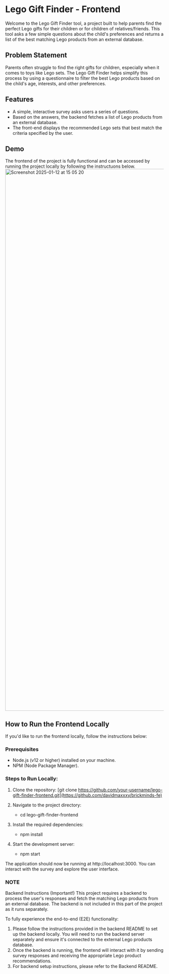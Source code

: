 # Lego Gift Finder - Frontend

Welcome to the Lego Gift Finder tool, a project built to help parents find the perfect Lego gifts for their children or for children of relatives/friends. This tool asks a few simple questions about the child's preferences and returns a list of the best matching Lego products from an external database.

## Problem Statement
Parents often struggle to find the right gifts for children, especially when it comes to toys like Lego sets. The Lego Gift Finder helps simplify this process by using a questionnaire to filter the best Lego products based on the child's age, interests, and other preferences.

## Features
- A simple, interactive survey asks users a series of questions.
- Based on the answers, the backend fetches a list of Lego products from an external database.
- The front-end displays the recommended Lego sets that best match the criteria specified by the user.

## Demo
The frontend of the project is fully functional and can be accessed by running the project locally by following the instructuons below.
<img width="1717" alt="Screenshot 2025-01-12 at 15 05 20" src="https://github.com/user-attachments/assets/d575dae3-0d0e-4bef-899d-95e16de41eb7" />

## How to Run the Frontend Locally
If you'd like to run the frontend locally, follow the instructions below:

### Prerequisites
- Node.js (v12 or higher) installed on your machine.
- NPM (Node Package Manager).

### Steps to Run Locally:
1. Clone the repository:
   [git clone https://github.com/your-username/lego-gift-finder-frontend.git](https://github.com/davidmaxxxy/brickminds-fe)
2. Navigate to the project directory:
   - cd lego-gift-finder-frontend

3. Install the required dependencies:
   - npm install

4. Start the development server:
   - npm start

The application should now be running at http://localhost:3000. You can interact with the survey and explore the user interface.

### NOTE
Backend Instructions (Important!)
This project requires a backend to process the user's responses and fetch the matching Lego products from an external database. The backend is not included in this part of the project as it runs separately.

To fully experience the end-to-end (E2E) functionality:
1. Please follow the instructions provided in the backend README to set up the backend locally. You will need to run the backend server separately and ensure it's connected to the external Lego products database.
2. Once the backend is running, the frontend will interact with it by sending survey responses and receiving the appropriate Lego product recommendations.
3. For backend setup instructions, please refer to the Backend README.

